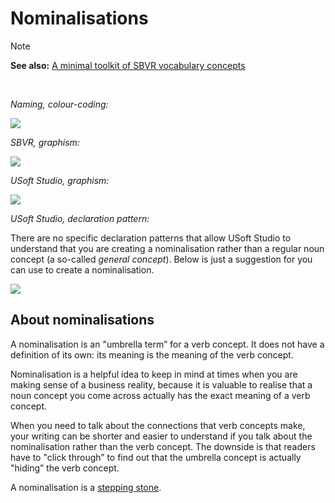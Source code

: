 # Nominalisations

> [!NOTE]
> **See also:** [A minimal toolkit of SBVR vocabulary concepts](/docs/Business%20rules/Vocabulary%20concepts/A%20minimal%20toolkit%20of%20SBVR%20vocabulary%20concepts.md)

 

*Naming, colour-coding:*

![](/api/Business%20rules/Vocabulary%20concepts/assets/4d652c78-8898-49af-a361-0c4389a4132c.png)

*SBVR, graphism:*

![](/api/Business%20rules/Vocabulary%20concepts/assets/a98ed252-a87c-4cdb-8b9a-489b74a0f074.png)

*USoft Studio, graphism:*

![](/api/Business%20rules/Vocabulary%20concepts/assets/0b17f850-9ed8-4949-b231-683a1dfd3d14.png)

*USoft Studio, declaration pattern:*

There are no specific declaration patterns that allow USoft Studio to understand that you are creating a nominalisation rather than a regular noun concept (a so-called *general concept*). Below is just a suggestion for you can use to create a nominalisation.

![](/api/Business%20rules/Vocabulary%20concepts/assets/62a0d1ae-bd3f-4414-a3fd-211e2917ec31.png)

## About nominalisations

A nominalisation is an "umbrella term” for a verb concept. It does not have a definition of its own: its meaning is the meaning of the verb concept.

Nominalisation is a helpful idea to keep in mind at times when you are making sense of a business reality, because it is valuable to realise that a noun concept you come across actually has the exact meaning of a verb concept.

When you need to talk about the connections that verb concepts make, your writing can be shorter and easier to understand if you talk about the nominalisation rather than the verb concept. The downside is that readers have to "click through” to find out that the umbrella concept is actually "hiding” the verb concept.

A nominalisation is a [stepping stone](/docs/Business%20rules/How%20to%20model%20a%20vocabulary%20successfully/Stepping%20stones.md).